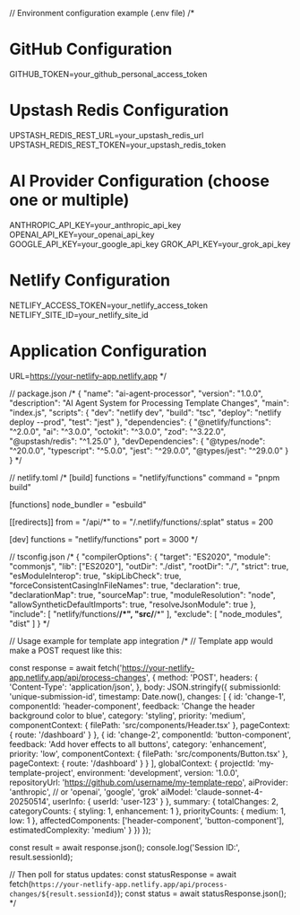 // Environment configuration example (.env file)
/*
# GitHub Configuration
GITHUB_TOKEN=your_github_personal_access_token

# Upstash Redis Configuration
UPSTASH_REDIS_REST_URL=your_upstash_redis_url
UPSTASH_REDIS_REST_TOKEN=your_upstash_redis_token

# AI Provider Configuration (choose one or multiple)
ANTHROPIC_API_KEY=your_anthropic_api_key
OPENAI_API_KEY=your_openai_api_key
GOOGLE_API_KEY=your_google_api_key
GROK_API_KEY=your_grok_api_key

# Netlify Configuration
NETLIFY_ACCESS_TOKEN=your_netlify_access_token
NETLIFY_SITE_ID=your_netlify_site_id

# Application Configuration
URL=https://your-netlify-app.netlify.app
*/

// package.json
/*
{
  "name": "ai-agent-processor",
  "version": "1.0.0",
  "description": "AI Agent System for Processing Template Changes",
  "main": "index.js",
  "scripts": {
    "dev": "netlify dev",
    "build": "tsc",
    "deploy": "netlify deploy --prod",
    "test": "jest"
  },
  "dependencies": {
    "@netlify/functions": "^2.0.0",
    "ai": "^3.0.0",
    "octokit": "^3.0.0",
    "zod": "^3.22.0",
    "@upstash/redis": "^1.25.0"
  },
  "devDependencies": {
    "@types/node": "^20.0.0",
    "typescript": "^5.0.0",
    "jest": "^29.0.0",
    "@types/jest": "^29.0.0"
  }
}
*/

// netlify.toml
/*
[build]
  functions = "netlify/functions"
  command = "pnpm build"

[functions]
  node_bundler = "esbuild"

[[redirects]]
  from = "/api/*"
  to = "/.netlify/functions/:splat"
  status = 200

[dev]
  functions = "netlify/functions"
  port = 3000
*/

// tsconfig.json
/*
{
  "compilerOptions": {
    "target": "ES2020",
    "module": "commonjs",
    "lib": ["ES2020"],
    "outDir": "./dist",
    "rootDir": "./",
    "strict": true,
    "esModuleInterop": true,
    "skipLibCheck": true,
    "forceConsistentCasingInFileNames": true,
    "declaration": true,
    "declarationMap": true,
    "sourceMap": true,
    "moduleResolution": "node",
    "allowSyntheticDefaultImports": true,
    "resolveJsonModule": true
  },
  "include": [
    "netlify/functions/**/*",
    "src/**/*"
  ],
  "exclude": [
    "node_modules",
    "dist"
  ]
}
*/

// Usage example for template app integration
/*
// Template app would make a POST request like this:

const response = await fetch('https://your-netlify-app.netlify.app/api/process-changes', {
  method: 'POST',
  headers: {
    'Content-Type': 'application/json',
  },
  body: JSON.stringify({
    submissionId: 'unique-submission-id',
    timestamp: Date.now(),
    changes: [
      {
        id: 'change-1',
        componentId: 'header-component',
        feedback: 'Change the header background color to blue',
        category: 'styling',
        priority: 'medium',
        componentContext: { filePath: 'src/components/Header.tsx' },
        pageContext: { route: '/dashboard' }
      },
      {
        id: 'change-2',
        componentId: 'button-component',
        feedback: 'Add hover effects to all buttons',
        category: 'enhancement',
        priority: 'low',
        componentContext: { filePath: 'src/components/Button.tsx' },
        pageContext: { route: '/dashboard' }
      }
    ],
    globalContext: {
      projectId: 'my-template-project',
      environment: 'development',
      version: '1.0.0',
      repositoryUrl: 'https://github.com/username/my-template-repo',
      aiProvider: 'anthropic', // or 'openai', 'google', 'grok'
      aiModel: 'claude-sonnet-4-20250514',
      userInfo: { userId: 'user-123' }
    },
    summary: {
      totalChanges: 2,
      categoryCounts: { styling: 1, enhancement: 1 },
      priorityCounts: { medium: 1, low: 1 },
      affectedComponents: ['header-component', 'button-component'],
      estimatedComplexity: 'medium'
    }
  })
});

const result = await response.json();
console.log('Session ID:', result.sessionId);

// Then poll for status updates:
const statusResponse = await fetch(`https://your-netlify-app.netlify.app/api/process-changes/${result.sessionId}`);
const status = await statusResponse.json();
*/

